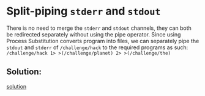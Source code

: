 # Split-piping `stderr` and `stdout`

There is no need to merge the `stderr` and `stdout` channels, they can both be redirected separately without using the pipe operator.
Since using Process Substitution converts program into files, we can separately pipe the `stdout` and `stderr` of `/challenge/hack` to the required programs as such:
`/challenge/hack 1> >(/challenge/planet) 2> >(/challenge/the)`


## Solution:
[solution](11_Split-piping_stderr_and_stdout.png)
